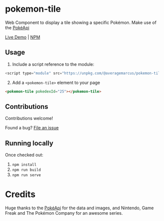 # pokemon-tile
Web Component to display a tile showing a specific Pokémon. Make use of the [PokéApi](https://pokeapi.co/)

[Live Demo](https://averagemarcus.github.io/pokemon-tile/) | [NPM](https://www.npmjs.com/package/@averagemarcus/pokemon-tile)

## Usage

1. Include a script reference to the module:
```js
<script type="module" src="https://unpkg.com/@averagemarcus/pokemon-tile?module"></script>
```
2. Add a `<pokemon-tile>` element to your page
```html
<pokemon-tile pokedexId="25"></pokemon-tile>
```

## Contributions

Contributions welcome!

Found a bug? [File an issue](https://github.com/AverageMarcus/pokemon-tile/issues/new)

## Running locally

Once checked out:
1. `npm install`
2. `npm run build`
3. `npm run serve`

# Credits

Huge thanks to the [PokéApi](https://pokeapi.co/) for the data and images, and Nintendo, Game Freak and The Pokémon Company for an awesome series.
